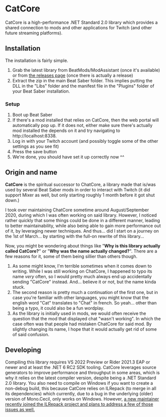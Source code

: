 # CatCore
CatCore is a high-performance .NET Standard 2.0 library which provides a shared connection to mods and other applications for Twitch (and other future streaming platforms).


## Installation

The installation is fairly simple.

1) Grab the latest library from BeatMods/ModAssistant (once it's available) or from [the releases page](https://github.com/ErisApps/CatCore/releases/latest) (once there is actually a release)
2) Extract the zip in the main Beat Saber folder. This implies putting the DLL in the "Libs" folder and the manifest file in the "Plugins" folder of your Beat Saber installation.


### Setup

1) Boot up Beat Saber
2) If there's a mod installed that relies on CatCore, then the web portal will automatically pop up.
   If it does not, either make sure there's actually mod installed the depends on it and try navigating to http://localhost:8338.
3) Log in with your Twitch account (and possibly toggle some of the other settings as you see fit)
4) Press the save button
5) We're done, you should have set it up correctly now ^^


## Origin and name

**CatCore** is the spiritual successor to ChatCore, a library made that is/was used by several Beat Saber mods in order to interact with Twitch (it did support Mixer as well, but only starting roughly 1 month before it got shut down.)

I took over maintaining ChatCore sometime around August/September 2020, during which I was often working on said library.
However, I noticed rather quickly that some things could be done in a different manner, leading to better maintainability, while also being able to gain more performance out of it, by leveraging newer techniques.
And thus... did I start on a journey on the 1st of March... by starting with the full-on rewrite of this library...

Now, you might be wondering about things like "**Why is this library actually called CatCore?**" or "**Why was the name actually changed?**".
There are a few reasons for it, some of them being sillier than others though.
1) As some might know, I'm terrible sometimes when it comes down to writing.
   While I was still working on ChatCore, I happened to typo its name _very_ often, so I would pretty much always end up accidentally sending "CatCore" instead.
   And... believe it or not, but the name kinda stuck.
2) The second reason is pretty much a continuation of the first one, but in case you're familiar with other languages, you might know that the english word "Cat" translates to "Chat" in french.
   So yeah... other than being a typo, it could also be a fun wordplay.
3) As the library is initially used in mods, we would often receive the question that the mod that displayed chat "wasn't working". In which the case often was that people had mistaken ChatCore for said mod.
   By slightly changing its name, I hope that it would actually get rid of some of said confusion.


## Developing

Compiling this library requires VS 2022 Preview or Rider 2021.3 EAP or newer and at least the .NET 6 RC2 SDK tooling.
CatCore leverages source generators to improve performance and throughput in some areas, which is why it relies on the latest compiler version, despite being a .NET Standard 2.0 library.
You also need to compile on Windows if you want to create a non-debug build, this because CatCore relies on ILRepack (to merge in all its dependencies) which currently, due to a bug in the underlying (older) version of Mono.Cecil, only works on Windows.
However, [a new maintainer recently joined the ILRepack project and plans to address a few of those issues as well.](https://github.com/gluck/il-repack/issues/304)